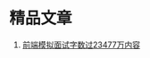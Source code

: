 # 精品文章

1. <a href="https://juejin.cn/post/6948576107163549732" target="_blank">前端模拟面试字数过23477万内容</a>  